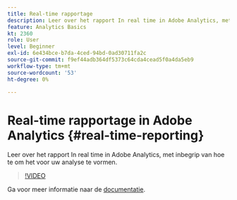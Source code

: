 ```yaml
---
title: Real-time rapportage
description: Leer over het rapport In real time in Adobe Analytics, met inbegrip van hoe te om het voor uw analyse te vormen.
feature: Analytics Basics
kt: 2360
role: User
level: Beginner
exl-id: 6e434bce-b7da-4ced-94bd-0ad30711fa2c
source-git-commit: f9ef44adb364df5373c64cda4cead5f0a4da5eb9
workflow-type: tm+mt
source-wordcount: '53'
ht-degree: 0%

---
```


# Real-time rapportage in Adobe Analytics {#real-time-reporting}

Leer over het rapport In real time in Adobe Analytics, met inbegrip van hoe te om het voor uw analyse te vormen.

>[!VIDEO](https://video.tv.adobe.com/v/25454/?quality=12&learn=on)

Ga voor meer informatie naar de [documentatie](https://experienceleague.adobe.com/docs/analytics/components/real-time-reporting/realtime.html).
